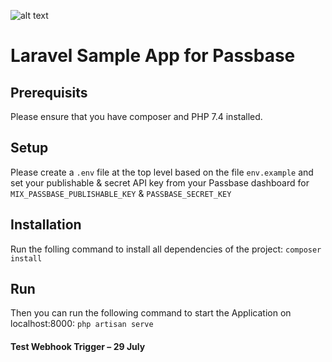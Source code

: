 ![alt text](https://i.imgur.com/cOj85Lg.jpg "Passbase Header")
 
# Laravel Sample App for Passbase

## Prerequisits

Please ensure that you have composer and PHP 7.4 installed.

## Setup

Please create a `.env` file at the top level based on the file `env.example` and set your publishable & secret API key from your Passbase dashboard for `MIX_PASSBASE_PUBLISHABLE_KEY` & `PASSBASE_SECRET_KEY`

## Installation

Run the folling command to install all dependencies of the project: `composer install`

## Run

Then you can run the following command to start the Application on localhost:8000: `php artisan serve`

#### Test Webhook Trigger – 29 July


